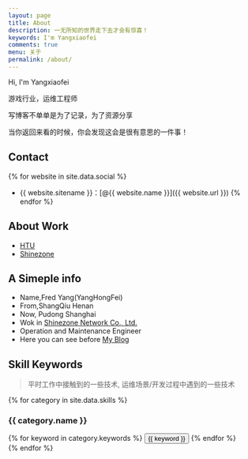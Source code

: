 ```yaml
---
layout: page
title: About
description: 一无所知的世界走下去才会有惊喜！
keywords: I'm Yangxiaofei
comments: true
menu: 关于
permalink: /about/
---
```


Hi, I'm Yangxiaofei

游戏行业，运维工程师

写博客不单单是为了记录，为了资源分享

当你返回来看的时候，你会发现这会是很有意思的一件事！


## Contact


{% for website in site.data.social %}
* {{ website.sitename }}：[@{{ website.name }}]({{ website.url }})
{% endfor %}

## About Work

- [HTU](http://htuidc.com)
- [Shinezone](http://www.shinezone.com)

<!-- ## Skill Keywords

- Linux
- Shell
- Python
- Tornado
- Vue
- iview-admin -->

## A Simeple info  

- Name,Fred Yang(YangHongFei)
- From,ShangQiu Henan
- Now, Pudong Shanghai
- Wok in [Shinezone Network Co., Ltd.](http://www.shinezone.com)
- Operation and Maintenance Engineer
- Here you can see before [My Blog](http://www.cnblogs.com/yangxiaofei)



## Skill Keywords

> 平时工作中接触到的一些技术, 运维场景/开发过程中遇到的一些技术

{% for category in site.data.skills %}
### {{ category.name }}
<div class="btn-inline">
{% for keyword in category.keywords %}
<button class="btn btn-outline" type="button">{{ keyword }}</button>
{% endfor %}
</div>
{% endfor %}
